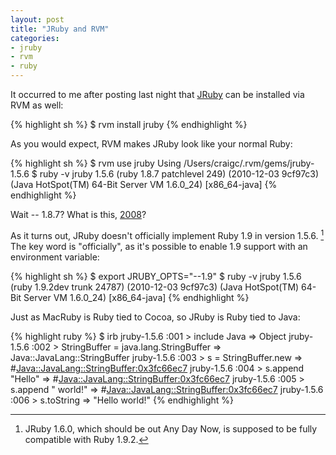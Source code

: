 ```yaml
---
layout: post
title: "JRuby and RVM"
categories:
- jruby
- rvm
- ruby
---
```

It occurred to me after posting last night that [JRuby](http://www.jruby.org/) can be
installed via RVM as well:

{% highlight sh %}
    $ rvm install jruby
{% endhighlight %}

As you would expect, RVM makes JRuby look like your normal Ruby:

{% highlight sh %}
    $ rvm use jruby
    Using /Users/craigc/.rvm/gems/jruby-1.5.6
    $ ruby -v
    jruby 1.5.6 (ruby 1.8.7 patchlevel 249) (2010-12-03 9cf97c3) (Java HotSpot(TM) 64-Bit Server VM 1.6.0_24) [x86_64-java]
{% endhighlight %}

Wait -- 1.8.7? What is this,
[2008](http://www.ruby-lang.org/en/news/2008/05/31/ruby-1-8-7-has-been-released/)?

As it turns out, JRuby doesn't officially implement Ruby 1.9 in version 1.5.6. [^fn1]
The key word is "officially", as it's possible to enable 1.9 support with an environment
variable:

{% highlight sh %}
    $ export JRUBY_OPTS="--1.9"
    $ ruby -v
    jruby 1.5.6 (ruby 1.9.2dev trunk 24787) (2010-12-03 9cf97c3) (Java HotSpot(TM) 64-Bit Server VM 1.6.0_24) [x86_64-java]
{% endhighlight %}

Just as MacRuby is Ruby tied to Cocoa, so JRuby is Ruby tied to Java:

{% highlight ruby %}
    $ irb
    jruby-1.5.6 :001 > include Java
     => Object 
    jruby-1.5.6 :002 > StringBuffer = java.lang.StringBuffer
     => Java::JavaLang::StringBuffer 
    jruby-1.5.6 :003 > s = StringBuffer.new
     => #<Java::JavaLang::StringBuffer:0x3fc66ec7> 
    jruby-1.5.6 :004 > s.append "Hello"
     => #<Java::JavaLang::StringBuffer:0x3fc66ec7> 
    jruby-1.5.6 :005 > s.append " world!"
     => #<Java::JavaLang::StringBuffer:0x3fc66ec7> 
    jruby-1.5.6 :006 > s.toString
     => "Hello world!" 
{% endhighlight %}

[^fn1]: JRuby 1.6.0, which should be out Any Day Now, is supposed to be fully compatible with
        Ruby 1.9.2.
